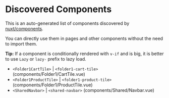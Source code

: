 # Discovered Components

This is an auto-generated list of components discovered by [nuxt/components](https://github.com/nuxt/components).

You can directly use them in pages and other components without the need to import them.

**Tip:** If a component is conditionally rendered with `v-if` and is big, it is better to use `Lazy` or `lazy-` prefix to lazy load.

- `<Folder1CartTile>` | `<folder1-cart-tile>` (components/Folder1/CartTile.vue)
- `<Folder1ProductTile>` | `<folder1-product-tile>` (components/Folder1/ProductTile.vue)
- `<SharedNavbar>` | `<shared-navbar>` (components/Shared/Navbar.vue)
